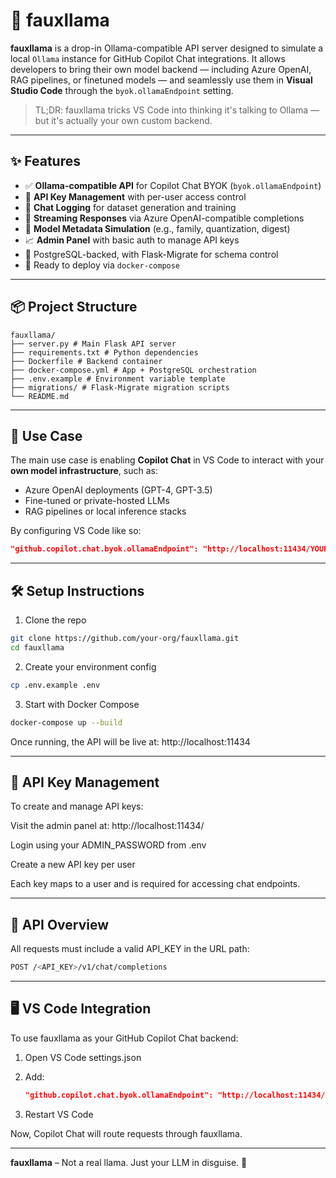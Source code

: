 # 🦙 fauxllama

**fauxllama** is a drop-in Ollama-compatible API server designed to simulate a local `Ollama` instance for GitHub Copilot Chat integrations. It allows developers to bring their own model backend — including Azure OpenAI, RAG pipelines, or finetuned models — and seamlessly use them in **Visual Studio Code** through the `byok.ollamaEndpoint` setting.

> TL;DR: fauxllama tricks VS Code into thinking it's talking to Ollama — but it's actually your own custom backend.

---

## ✨ Features

- ✅ **Ollama-compatible API** for Copilot Chat BYOK (`byok.ollamaEndpoint`)
- 🔐 **API Key Management** with per-user access control
- 💬 **Chat Logging** for dataset generation and training
- 🔁 **Streaming Responses** via Azure OpenAI-compatible completions
- 🧠 **Model Metadata Simulation** (e.g., family, quantization, digest)
- 📈 **Admin Panel** with basic auth to manage API keys
- 🐘 PostgreSQL-backed, with Flask-Migrate for schema control
- 🐳 Ready to deploy via `docker-compose`

---

## 📦 Project Structure
```
fauxllama/
├── server.py # Main Flask API server
├── requirements.txt # Python dependencies
├── Dockerfile # Backend container
├── docker-compose.yml # App + PostgreSQL orchestration
├── .env.example # Environment variable template
├── migrations/ # Flask-Migrate migration scripts
└── README.md
```

---

## 🚀 Use Case

The main use case is enabling **Copilot Chat** in VS Code to interact with your **own model infrastructure**, such as:

- Azure OpenAI deployments (GPT-4, GPT-3.5)
- Fine-tuned or private-hosted LLMs
- RAG pipelines or local inference stacks

By configuring VS Code like so:

```json
"github.copilot.chat.byok.ollamaEndpoint": "http://localhost:11434/YOUR_API_KEY"
```

---

## 🛠️ Setup Instructions

1. Clone the repo
```bash
git clone https://github.com/your-org/fauxllama.git
cd fauxllama
```
2. Create your environment config
```bash
cp .env.example .env
```
3. Start with Docker Compose
```bash
docker-compose up --build
```

Once running, the API will be live at:
http://localhost:11434

---

## 🔑 API Key Management
To create and manage API keys:

Visit the admin panel at:
http://localhost:11434/

Login using your ADMIN_PASSWORD from .env

Create a new API key per user

Each key maps to a user and is required for accessing chat endpoints.

---

## 📡 API Overview
All requests must include a valid API_KEY in the URL path:

```bash
POST /<API_KEY>/v1/chat/completions
```

---

## 🖥 VS Code Integration
To use fauxllama as your GitHub Copilot Chat backend:

1. Open VS Code settings.json

2. Add:

    ```json
    "github.copilot.chat.byok.ollamaEndpoint": "http://localhost:11434/YOUR_API_KEY"
    ```
3. Restart VS Code

Now, Copilot Chat will route requests through fauxllama.

---
**fauxllama** – Not a real llama. Just your LLM in disguise. 🦙
